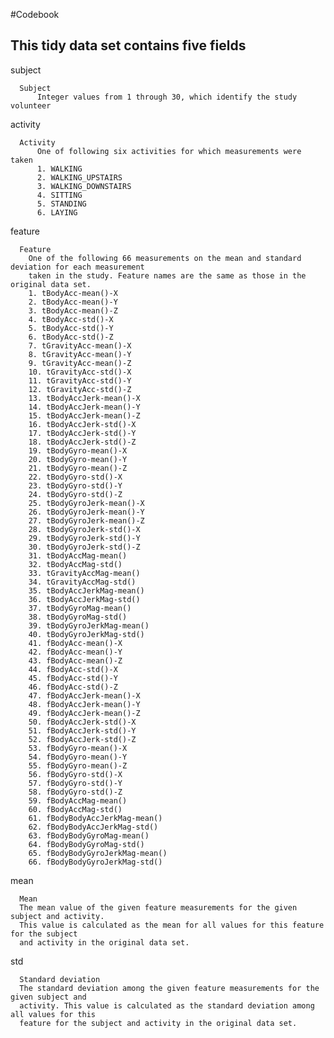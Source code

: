 #Codebook

## This tidy data set contains five fields

subject

      Subject
          Integer values from 1 through 30, which identify the study volunteer
          
activity

      Activity
          One of following six activities for which measurements were taken
          1. WALKING
          2. WALKING_UPSTAIRS
          3. WALKING_DOWNSTAIRS
          4. SITTING
          5. STANDING
          6. LAYING

feature

      Feature
        One of the following 66 measurements on the mean and standard deviation for each measurement
        taken in the study. Feature names are the same as those in the original data set.
        1. tBodyAcc-mean()-X
        2. tBodyAcc-mean()-Y
        3. tBodyAcc-mean()-Z
        4. tBodyAcc-std()-X
        5. tBodyAcc-std()-Y
        6. tBodyAcc-std()-Z
        7. tGravityAcc-mean()-X
        8. tGravityAcc-mean()-Y
        9. tGravityAcc-mean()-Z
        10. tGravityAcc-std()-X
        11. tGravityAcc-std()-Y
        12. tGravityAcc-std()-Z
        13. tBodyAccJerk-mean()-X
        14. tBodyAccJerk-mean()-Y
        15. tBodyAccJerk-mean()-Z
        16. tBodyAccJerk-std()-X
        17. tBodyAccJerk-std()-Y
        18. tBodyAccJerk-std()-Z
        19. tBodyGyro-mean()-X
        20. tBodyGyro-mean()-Y
        21. tBodyGyro-mean()-Z
        22. tBodyGyro-std()-X
        23. tBodyGyro-std()-Y
        24. tBodyGyro-std()-Z
        25. tBodyGyroJerk-mean()-X
        26. tBodyGyroJerk-mean()-Y
        27. tBodyGyroJerk-mean()-Z
        28. tBodyGyroJerk-std()-X
        29. tBodyGyroJerk-std()-Y
        30. tBodyGyroJerk-std()-Z
        31. tBodyAccMag-mean()
        32. tBodyAccMag-std()
        33. tGravityAccMag-mean()
        34. tGravityAccMag-std()
        35. tBodyAccJerkMag-mean()
        36. tBodyAccJerkMag-std()
        37. tBodyGyroMag-mean()
        38. tBodyGyroMag-std()
        39. tBodyGyroJerkMag-mean()
        40. tBodyGyroJerkMag-std()
        41. fBodyAcc-mean()-X
        42. fBodyAcc-mean()-Y
        43. fBodyAcc-mean()-Z
        44. fBodyAcc-std()-X
        45. fBodyAcc-std()-Y
        46. fBodyAcc-std()-Z
        47. fBodyAccJerk-mean()-X
        48. fBodyAccJerk-mean()-Y
        49. fBodyAccJerk-mean()-Z
        50. fBodyAccJerk-std()-X
        51. fBodyAccJerk-std()-Y
        52. fBodyAccJerk-std()-Z
        53. fBodyGyro-mean()-X
        54. fBodyGyro-mean()-Y
        55. fBodyGyro-mean()-Z
        56. fBodyGyro-std()-X
        57. fBodyGyro-std()-Y
        58. fBodyGyro-std()-Z
        59. fBodyAccMag-mean()
        60. fBodyAccMag-std()
        61. fBodyBodyAccJerkMag-mean()
        62. fBodyBodyAccJerkMag-std()
        63. fBodyBodyGyroMag-mean()
        64. fBodyBodyGyroMag-std()
        65. fBodyBodyGyroJerkMag-mean()
        66. fBodyBodyGyroJerkMag-std()

mean

      Mean
      The mean value of the given feature measurements for the given subject and activity. 
      This value is calculated as the mean for all values for this feature for the subject 
      and activity in the original data set.

std

      Standard deviation
      The standard deviation among the given feature measurements for the given subject and 
      activity. This value is calculated as the standard deviation among all values for this
      feature for the subject and activity in the original data set.
